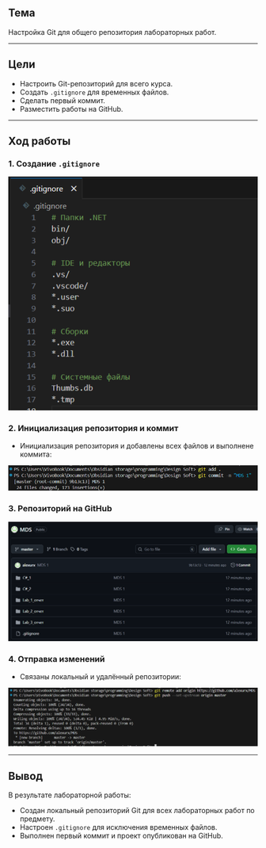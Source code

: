 ## Тема

Настройка Git для общего репозитория лабораторных работ.

---

## Цели

* Настроить Git-репозиторий для всего курса.
* Создать `.gitignore` для временных файлов.
* Сделать первый коммит.
* Разместить работы на GitHub.

---

## Ход работы

### 1. Создание `.gitignore`

![Скрин](screenshot/1.png)

### 2. Инициализация репозитория и коммит

* Инициализация репозитория и добавлены всех файлов и выполнене коммита:

![Скрин](screenshot/2.png)

### 3. Репозиторий на GitHub

![Скрин](screenshot/4.png)

### 4. Отправка изменений

* Связаны локальный и удалённый репозитории:

![Скрин](screenshot/3.png)

---

## Вывод

В результате лабораторной работы:

* Создан локальный репозиторий Git для всех лабораторных работ по предмету.
* Настроен `.gitignore` для исключения временных файлов.
* Выполнен первый коммит и проект опубликован на GitHub.